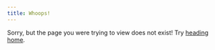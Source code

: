```yaml
---
title: Whoops!
---
```


Sorry, but the page you were trying to view does not exist! Try [heading home](/).

<!-- Google's 404 widget that displays results that they could've been searching for -->
<script type="text/javascript">
  var GOOG_FIXURL_LANG = 'en';
  var GOOG_FIXURL_SITE = 'https://www.benmvp.com/';
</script>
<script type="text/javascript" src="//linkhelp.clients.google.com/tbproxy/lh/wm/fixurl.js"></script>
